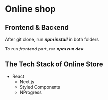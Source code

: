 # Online shop

## Frontend & Backend

After git clone, run **_npm install_** in both folders

To run *frontend* part, run **_npm run dev_**


## The Tech Stack of Online Store

* React
  * Next.js
  * Styled Components
  * NProgress
